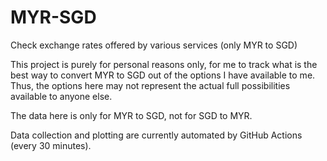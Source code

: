 # MYR-SGD
Check exchange rates offered by various services (only MYR to SGD)

This project is purely for personal reasons only, for me to track what is the best way to convert MYR to SGD out of the options I have available to me. Thus, the options here may not represent the actual full possibilities available to anyone else.

The data here is only for MYR to SGD, not for SGD to MYR.

Data collection and plotting are currently automated by GitHub Actions (every 30 minutes). 
